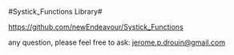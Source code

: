 #Systick_Functions Library#

https://github.com/newEndeavour/Systick_Functions

any question, please feel free to ask: jerome.p.drouin@gmail.com

